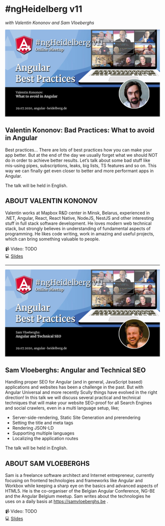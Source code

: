 # #ngHeidelberg v11
_with Valentin Kononov and Sam Vloeberghs_

![ngHeidelbergv11_valentin.jpg](ngHeidelbergv11_valentin.jpg)

## Valentin Kononov: Bad Practices: What to avoid in Angular

Best practices… There are lots of best practices how you can make your app better. But at the end of the day we usually forget what we should NOT do in order to achieve better results. Let’s talk about some bad stuff like mis-using pipes, subscriptions, leaks, big lists, TS features and so on. This way we can finally get even closer to better and more performant apps in Angular.

The talk will be held in English.

## ABOUT VALENTIN KONONOV

Valentin works at Mapbox R&D center in Minsk, Belarus, experienced in .NET, Angular, React, React Native, NodeJS, NestJS and other interesting stuff in full stack software development. He loves modern web technical stack, but strongly believes in understanding of fundamental aspects of programming. He likes code writing, work in amazing and useful projects, which can bring something valuable to people.

📹 Video: TODO  
💻 [Slides](TODO)  


-----

![ngHeidelbergv11_sam.jpg](ngHeidelbergv11_sam.jpg)


## Sam Vloeberghs: Angular and Technical SEO

Handling proper SEO for Angular (and in general, JavaScript based) applications and websites has been a challenge in the past. But with Angular Universal and more recently Scully things have evolved in the right direction!
In this talk we will discuss several practical and technical techniques that will make your website SEO-proof for all Search Engines and social crawlers, even in a multi language setup, like;
- Server-side-rendering, Static Site Generation and prerendering
- Setting the title and meta tags
- Rendering JSON-LD
- Supporting multiple languages
- Localizing the application routes

The talk will be held in English.

## ABOUT SAM VLOEBERGHS

Sam is a freelance software architect and Internet entrepreneur, currently focusing on frontend technologies and frameworks like Angular and Workbox while keeping a sharp eye on the basics and advanced aspects of HTML5. He is the co-organiser of the Belgian Angular Conference, NG-BE and the Angular Belgium meetup. Sam writes about the technologies he uses on a daily basis at https://samvloeberghs.be .

📹 Video: TODO  
💻 [Slides](TODO)  
